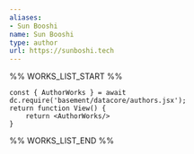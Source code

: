 ```yaml
---
aliases:
- Sun Booshi
name: Sun Booshi
type: author
url: https://sunboshi.tech
---
```



%% WORKS_LIST_START %%

```datacorejsx
const { AuthorWorks } = await dc.require('basement/datacore/authors.jsx');
return function View() {
    return <AuthorWorks/>
}
```
%% WORKS_LIST_END %%